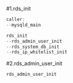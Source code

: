 #1.rds_init

```cpp
caller:
--mysqld_main

rds_init
--rds_admin_user_init
--rds_system_db_init
--rds_ip_whitelist_init
```

#2.rds_admin_user_init

```cpp
rds_admin_user_init
```
